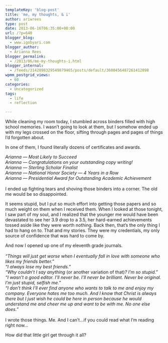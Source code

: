 ```yaml
---
templateKey: 'blog-post'
title: 'me, my thoughts, & i'
author: ariwrees
type: post
date: 2013-06-16T06:35:00+00:00
url: /?p=640
blogger_blog:
  - www.igobyari.com
blogger_author:
  - Arianna Rees
blogger_permalink:
  - /2013/06/me-my-thoughts-i.html
blogger_internal:
  - /feeds/3142898329549879465/posts/default/3600456487261412898
wpmm_postgrid_views:
  - 60
categories:
  - Uncategorized
tags:
  - life
  - reflection

---
```

<div dir="ltr" style="text-align: left;">
  While cleaning my room today, I stumbled across binders filled with high school memories. I wasn&#8217;t going to look at them, but I somehow ended up with my legs crossed on the floor, sifting through pages and pages of things I&#8217;d forgotten about.</p> 
  
  <p>
    In one of them, I found literally dozens of certificates and awards.
  </p>
  
  <p>
    <i>Arianna &#8212; Most Likely to Succeed</i><br /><i>Arianna &#8212; Congratulations on your outstanding copy writing!&nbsp;</i><br /><i>Arianna &#8212; Sterling Scholar Finalist&nbsp;</i><br /><i>Arianna &#8212; National Honor Society &#8212; 4 Years in a Row&nbsp;</i><br /><i>Arianna &#8212; Presidential Award for Outstanding Academic Achievement&nbsp;</i><br /><i><br /></i>I ended up fighting tears and shoving those binders into a corner. The old me would be so disappointed.
  </p>
  
  <p>
    It seems stupid, but I put so much effort into getting those papers and so much weight on them when I received them. When I looked at those tonight, I saw part of my soul, and I realized that the younger me would have been devastated to see her 3.9 drop to a 3.5, her hard-earned achievements tossed aside like they were worth nothing. Back then, that&#8217;s the only thing I had to hang on to. That and my stories. They were my credentials, my only source of confidence that was hard to come by.
  </p>
  
  <p>
    And now I opened up one of my eleventh grade journals.<br /><i><br /></i><i>&#8220;Things will just get worse when I eventually fall in love with someone who likes my friends better.&#8221;</i><br /><i>&#8220;I always lose my best friends.&#8221;&nbsp;</i><br /><i>&#8220;Why couldn&#8217;t I say anything </i>(or another variation of that)<i>? I&#8217;m so stupid.&#8221;&nbsp;</i><br /><i>&#8220;I wasn&#8217;t a good editor. I&#8217;ll never be. I&#8217;ll never be brilliant. Never be original. I&#8217;m just stupid, selfish me.&#8221;</i><br /><i>&#8220;I don&#8217;t think I&#8217;ll ever find anyone who wants to talk to me and enjoy my company. Everyone hates me too much. And I know that Christ is always there but I just wish he could be here in person because he would understand me and cheer me up and want to be with me. No one else does.&#8221;&nbsp;</i><br /><i><br /></i>I wrote those things. Me. And I can&#8217;t&#8230;if you could read what I&#8217;m reading right now&#8230;
  </p>
  
  <p>
    How did that little girl get through it all?&nbsp;
  </p>
</div>